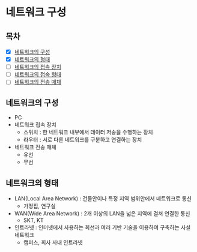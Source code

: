 # 네트워크 구성
## 목차
- [x] [네트워크의 구성](#네트워크의-구성)
- [x] [네트워크의 형태](#네트워크의-형태)
- [ ] [네트워크의 접속 장치](#네트워크의-접속-장치)
- [ ] [네트워크의 접속 형태](#네트워크의-접속-형태)
- [ ] [네트워크의 전송 매체](#네트워크의-전송-매체)

## 네트워크의 구성
- PC
- 네트워크 접속 장치
  - 스위치 : 한 네트워크 내부에서 데이터 저송을 수행하는 장치
  - 라우터 : 서로 다른 네트워크를 구분하고 연결하는 장치
- 네트워크 전송 매체
  - 유선
  - 무선

## 네트워크의 형태
- LAN(Local Area Network) : 건물안이나 특정 지역 범위안에서 네트워크로 통신
  - 가정집, 연구실
- WAN(Wide Area Network) : 2개 이상의 LAN을 넓은 지역에 걸쳐 연결한 통신
  - SKT, KT
- 인트라넷 : 인터넷에서 사용하는 회선과 여러 기반 기술을 이용하여 구축하는 사설 네트워크
  - 캠퍼스, 회사 사내 인트라넷

